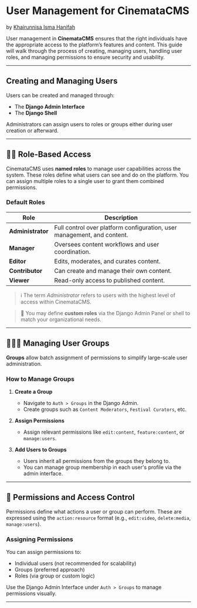 # User Management for CinemataCMS

by [Khairunnisa Isma Hanifah](https://github.com/KhairunnisaIsma)

User management in **CinemataCMS** ensures that the right individuals have the appropriate access to the platform’s features and content. This guide will walk through the process of creating, managing users, handling user roles, and managing permissions to ensure security and usability.


---
## Creating and Managing Users

Users can be created and managed through:

- The **Django Admin Interface**
- The **Django Shell**

Administrators can assign users to roles or groups either during user creation or afterward.

---

## 🧑‍🏫 Role-Based Access

CinemataCMS uses **named roles** to manage user capabilities across the system. These roles define what users can see and do on the platform. You can assign multiple roles to a single user to grant them combined permissions.

### Default Roles

| Role            | Description                                                                 |
|------------------|-----------------------------------------------------------------------------|
| **Administrator** | Full control over platform configuration, user management, and content.     |
| **Manager**       | Oversees content workflows and user coordination.                          |
| **Editor**        | Edits, moderates, and curates content.                                     |
| **Contributor**   | Can create and manage their own content.                                   |
| **Viewer**        | Read-only access to published content.                                     |

> ℹ️ The term *Administrator* refers to users with the highest level of access within CinemataCMS.

> 📌 You may define **custom roles** via the Django Admin Panel or shell to match your organizational needs.

---

## 🧑‍🤝‍🧑 Managing User Groups

**Groups** allow batch assignment of permissions to simplify large-scale user administration.

### How to Manage Groups

1. **Create a Group**
   - Navigate to `Auth > Groups` in the Django Admin.
   - Create groups such as `Content Moderators`, `Festival Curators`, etc.

2. **Assign Permissions**
   - Assign relevant permissions like `edit:content`, `feature:content`, or `manage:users`.

3. **Add Users to Groups**
   - Users inherit all permissions from the groups they belong to.
   - You can manage group membership in each user's profile via the admin interface.

---

## 🎯 Permissions and Access Control

Permissions define what actions a user or group can perform. These are expressed using the `action:resource` format (e.g., `edit:video`, `delete:media`, `manage:users`).

### Assigning Permissions

You can assign permissions to:

- Individual users (not recommended for scalability)
- Groups (preferred approach)
- Roles (via group or custom logic)

Use the Django Admin Interface under `Auth > Groups` to manage permissions visually.

---
